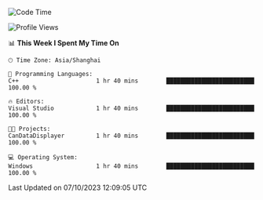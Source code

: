<!--START_SECTION:waka-->
![Code Time](http://img.shields.io/badge/Code%20Time-1%2C279%20hrs%2011%20mins-blue)

![Profile Views](http://img.shields.io/badge/Profile%20Views-1-blue)

📊 **This Week I Spent My Time On** 

```text
🕑︎ Time Zone: Asia/Shanghai

💬 Programming Languages: 
C++                      1 hr 40 mins        █████████████████████████   100.00 % 

🔥 Editors: 
Visual Studio            1 hr 40 mins        █████████████████████████   100.00 % 

🐱‍💻 Projects: 
CanDataDisplayer         1 hr 40 mins        █████████████████████████   100.00 % 

💻 Operating System: 
Windows                  1 hr 40 mins        █████████████████████████   100.00 % 
```


 Last Updated on 07/10/2023 12:09:05 UTC
<!--END_SECTION:waka-->